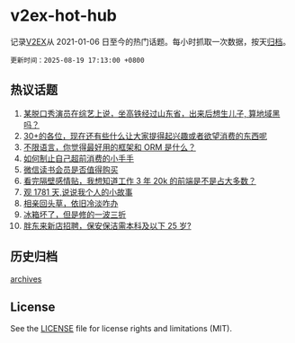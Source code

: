 # v2ex-hot-hub

 记录[V2EX](https://www.v2ex.com/)从 2021-01-06 日至今的热门话题。每小时抓取一次数据，按天[归档](archives)。

`更新时间：2025-08-19 17:13:00 +0800`

## 热议话题

1. [某脱口秀演员在综艺上说，坐高铁经过山东省，出来后想生儿子, 算地域黑吗？](https://www.v2ex.com/t/1153339)
1. [30+的各位，现在还有些什么让大家提得起兴趣或者欲望消费的东西呢](https://www.v2ex.com/t/1153371)
1. [不限语言，你觉得最好用的框架和 ORM 是什么？](https://www.v2ex.com/t/1153288)
1. [如何制止自己超前消费的小手手](https://www.v2ex.com/t/1153246)
1. [微信读书会员是否值得购买](https://www.v2ex.com/t/1153337)
1. [看完隔壁感情贴，我想知道工作 3 年 20k 的前端是不是占大多数？](https://www.v2ex.com/t/1153267)
1. [观 1781 天,说说我个人的小故事](https://www.v2ex.com/t/1153375)
1. [相亲回头草，依旧冷淡咋办](https://www.v2ex.com/t/1153426)
1. [冰箱坏了，但是修的一波三折](https://www.v2ex.com/t/1153340)
1. [胖东来新店招聘，保安保洁需本科及以下 25 岁?](https://www.v2ex.com/t/1153359)

## 历史归档

[archives](archives)

## License

See the [LICENSE](LICENSE) file for license rights and limitations (MIT).
